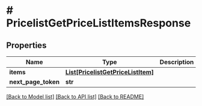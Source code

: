 # # PricelistGetPriceListItemsResponse


## Properties 


Name | Type | Description | Notes
------------ | ------------- | ------------- | -------------
**items**| [**List[PricelistGetPriceListItem]**](PricelistGetPriceListItem.md) |   | [optional]
**next_page_token**| **str** |   | [optional]


[[Back to Model list]](../../README.md#models) [[Back to API list]](../../README.md#endpoints) [[Back to README]](../../README.md)

